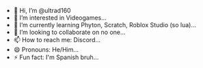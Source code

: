 - 👋 Hi, I’m @ultrad160
- 👀 I’m interested in Videogames...
- 🌱 I’m currently learning Phyton, Scratch, Roblox Studio (so lua)...
- 💞️ I’m looking to collaborate on no one...
- 📫 How to reach me: Discord...
- 😄 Pronouns: He/Him...
- ⚡ Fun fact: I'm Spanish bruh...

<!---
ultrad160/ultrad160 is a ✨ special ✨ repository because its `README.md` (this file) appears on your GitHub profile.
You can click the Preview link to take a look at your changes.
--->
